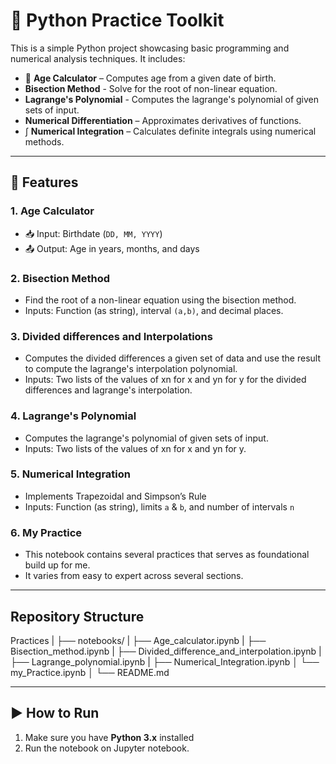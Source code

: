 # 🐍 Python Practice Toolkit

This is a simple Python project showcasing basic programming and numerical analysis techniques. It includes:

- 📆 **Age Calculator** – Computes age from a given date of birth.
- **Bisection Method** - Solve for the root of non-linear equation.
- **Lagrange's Polynomial** - Computes the lagrange's polynomial of given sets of input.
- **Numerical Differentiation** – Approximates derivatives of functions.
- ∫ **Numerical Integration** – Calculates definite integrals using numerical methods.

---

## 🚀 Features

### 1. Age Calculator
- 📥 Input: Birthdate (`DD, MM, YYYY`)  
- 📤 Output: Age in years, months, and days  

### 2. Bisection Method
- Find the root of a non-linear equation using the bisection method. 
- Inputs: Function (as string), interval `(a,b)`, and decimal places.

### 3. Divided differences and Interpolations
- Computes the divided differences a given set of data and use the result to compute the lagrange's interpolation polynomial.
- Inputs: Two lists of the values of xn for x and yn for y for the divided differences and lagrange's interpolation.

### 4. Lagrange's Polynomial
- Computes the lagrange's polynomial of given sets of input.
- Inputs: Two lists of the values of xn for x and yn for y.

### 5. Numerical Integration
- Implements Trapezoidal and Simpson’s Rule  
- Inputs: Function (as string), limits `a` & `b`, and number of intervals `n`  

### 6. My Practice
- This notebook contains several practices that serves as foundational build up for me.
- It varies from easy to expert across several sections. 
---

## Repository Structure 
Practices
|
├── notebooks/
|  ├── Age_calculator.ipynb
|  ├── Bisection_method.ipynb
|  ├── Divided_difference_and_interpolation.ipynb
|  ├── Lagrange_polynomial.ipynb
|  ├── Numerical_Integration.ipynb
│  └── my_Practice.ipynb
│
└── README.md

---

## ▶️ How to Run

1. Make sure you have **Python 3.x** installed  
2. Run the notebook on Jupyter notebook.
